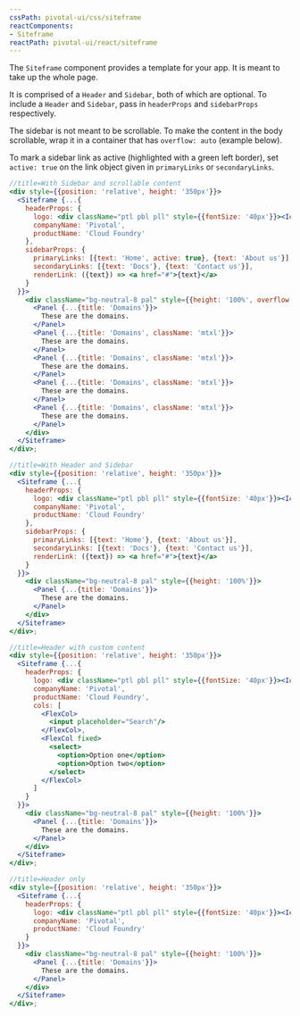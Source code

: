 ```yaml
---
cssPath: pivotal-ui/css/siteframe
reactComponents:
- Siteframe
reactPath: pivotal-ui/react/siteframe
---
```



The `Siteframe` component provides a template for your app. It is meant to take up the whole page.

It is comprised of a `Header` and `Sidebar`, both of which are optional. To include a `Header` and `Sidebar`, pass in `headerProps` and `sidebarProps` respectively.

The sidebar is not meant to be scrollable. To make the content in the body scrollable, wrap it in a container that has `overflow: auto` (example below).

To mark a sidebar link as active (highlighted with a green left border), set `active: true` on the link object given in `primaryLinks` or `secondaryLinks`.

```jsx harmony
//title=With Sidebar and scrollable content
<div style={{position: 'relative', height: '350px'}}>
  <Siteframe {...{
    headerProps: {
      logo: <div className="ptl pbl pll" style={{fontSize: '40px'}}><Icon src="pivotal_ui_inverted" style={{fill: 'currentColor'}}/></div>,
      companyName: 'Pivotal',
      productName: 'Cloud Foundry'
    },
    sidebarProps: {
      primaryLinks: [{text: 'Home', active: true}, {text: 'About us'}],
      secondaryLinks: [{text: 'Docs'}, {text: 'Contact us'}],
      renderLink: ({text}) => <a href="#">{text}</a>
    }
  }}>
    <div className="bg-neutral-8 pal" style={{height: '100%', overflow: 'auto'}}>
      <Panel {...{title: 'Domains'}}>
        These are the domains.
      </Panel>
      <Panel {...{title: 'Domains', className: 'mtxl'}}>
        These are the domains.
      </Panel>
      <Panel {...{title: 'Domains', className: 'mtxl'}}>
        These are the domains.
      </Panel>
      <Panel {...{title: 'Domains', className: 'mtxl'}}>
        These are the domains.
      </Panel>
      <Panel {...{title: 'Domains', className: 'mtxl'}}>
        These are the domains.
      </Panel>
    </div>
  </Siteframe>
</div>;
```

```jsx harmony
//title=With Header and Sidebar
<div style={{position: 'relative', height: '350px'}}>
  <Siteframe {...{
    headerProps: {
      logo: <div className="ptl pbl pll" style={{fontSize: '40px'}}><Icon src="pivotal_ui_inverted" style={{fill: 'currentColor'}}/></div>,
      companyName: 'Pivotal',
      productName: 'Cloud Foundry'
    },
    sidebarProps: {
      primaryLinks: [{text: 'Home'}, {text: 'About us'}],
      secondaryLinks: [{text: 'Docs'}, {text: 'Contact us'}],
      renderLink: ({text}) => <a href="#">{text}</a>
    }
  }}>
    <div className="bg-neutral-8 pal" style={{height: '100%'}}>
      <Panel {...{title: 'Domains'}}>
        These are the domains.
      </Panel>
    </div>
  </Siteframe>
</div>;
```

```jsx harmony
//title=Header with custom content
<div style={{position: 'relative', height: '350px'}}>
  <Siteframe {...{
    headerProps: {
      logo: <div className="ptl pbl pll" style={{fontSize: '40px'}}><Icon src="pivotal_ui_inverted" style={{fill: 'currentColor'}}/></div>,
      companyName: 'Pivotal',
      productName: 'Cloud Foundry',
      cols: [
        <FlexCol>
          <input placeholder="Search"/>
        </FlexCol>,
        <FlexCol fixed>
          <select>
            <option>Option one</option>
            <option>Option two</option>
          </select>
        </FlexCol>
      ]
    }
  }}>
    <div className="bg-neutral-8 pal" style={{height: '100%'}}>
      <Panel {...{title: 'Domains'}}>
        These are the domains.
      </Panel>
    </div>
  </Siteframe>
</div>;
```

```jsx harmony
//title=Header only
<div style={{position: 'relative', height: '350px'}}>
  <Siteframe {...{
    headerProps: {
      logo: <div className="ptl pbl pll" style={{fontSize: '40px'}}><Icon src="pivotal_ui_inverted" style={{fill: 'currentColor'}}/></div>,
      companyName: 'Pivotal',
      productName: 'Cloud Foundry'
    }
  }}>
    <div className="bg-neutral-8 pal" style={{height: '100%'}}>
      <Panel {...{title: 'Domains'}}>
        These are the domains.
      </Panel>
    </div>
  </Siteframe>
</div>;
```